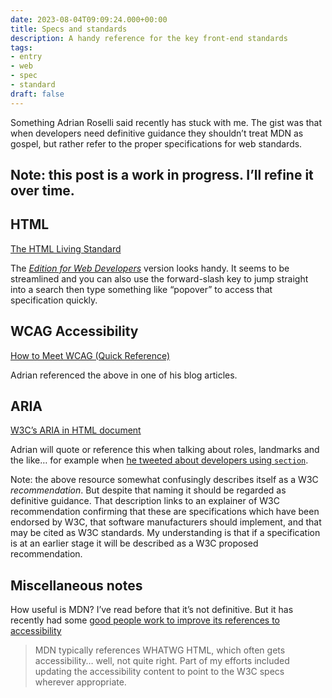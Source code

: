 ```yaml
---
date: 2023-08-04T09:09:24.000+00:00
title: Specs and standards
description: A handy reference for the key front-end standards
tags:
- entry
- web
- spec
- standard
draft: false
---
```

Something Adrian Roselli said recently has stuck with me. The gist was that when developers need definitive guidance they shouldn’t treat MDN as gospel, but rather refer to the proper specifications for web standards.

Note: this post is a work in progress. I’ll refine it over time.
---

## HTML
[The HTML Living Standard](https://html.spec.whatwg.org/multipage/)

The [_Edition for Web Developers_](https://html.spec.whatwg.org/dev/) version looks handy. It seems to be streamlined and you can also use the forward-slash key to jump straight into a search then type something like “popover” to access that specification quickly.

## WCAG Accessibility 

[How to Meet WCAG (Quick Reference)](https://www.w3.org/WAI/WCAG21/quickref/#info-and-relationships)

Adrian referenced the above in one of his blog articles.

## ARIA
[W3C’s ARIA in HTML document](https://www.w3.org/TR/html-aria/)

Adrian will quote or reference this when talking about roles, landmarks and the like… for example when [he tweeted about developers using `section`](https://twitter.com/aardrian/status/1587524667325177864).

Note: the above resource somewhat confusingly describes itself as a W3C _recommendation_. But despite that naming it should be regarded as definitive guidance. That description links to an explainer of W3C recommendation confirming that these are specifications which have been endorsed by W3C, that software manufacturers should implement, and that may be cited as W3C standards. My understanding is that if a specification is at an earlier stage it will be described as a W3C proposed recommendation.

## Miscellaneous notes

How useful is MDN? I’ve read before that it’s not definitive. But it has recently had some [good people work to improve its references to accessibility](https://adrianroselli.com/2018/09/hack-on-mdn.html)

> MDN typically references WHATWG HTML, which often gets accessibility… well, not quite right. Part of my efforts included updating the accessibility content to point to the W3C specs wherever appropriate.
